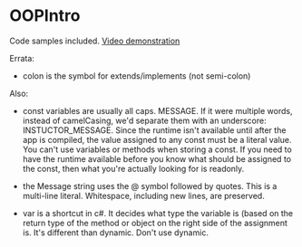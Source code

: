 # OOPIntro
Code samples included. [Video demonstration](https://youtu.be/6cQaLeHo4CU)

Errata: 
- colon is the symbol for extends/implements (not semi-colon) 

Also:
- const variables are usually all caps. MESSAGE. If it were multiple words, instead of camelCasing, we'd separate them with an underscore: INSTUCTOR_MESSAGE. Since the runtime isn't available until after the app is compiled, the value assigned to any const must be a literal value. You can't use variables or methods when storing a const. If you need to have the runtime available before you know what should be assigned to the const, then what you're actually looking for is readonly. 

- the Message string uses the @ symbol followed by quotes. This is a multi-line literal. Whitespace, including new lines, are preserved.

- var is a shortcut in c#. It decides what type the variable is (based on the return type of the method or object on the right side of the assignment is. It's different than dynamic. Don't use dynamic.
